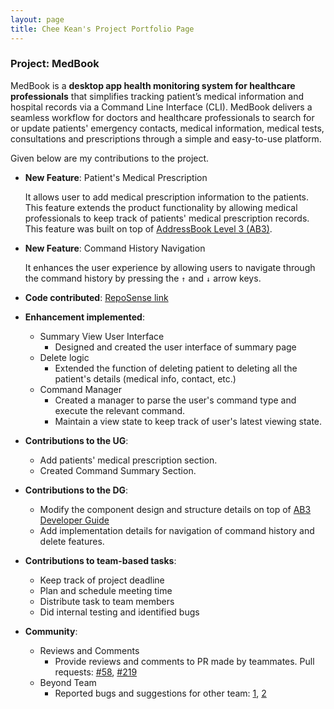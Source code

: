 ```yaml
---
layout: page
title: Chee Kean's Project Portfolio Page
---
```


### Project: MedBook

MedBook is a **desktop app health monitoring system for healthcare professionals** that simplifies tracking patient’s medical information and hospital records via a Command Line Interface (CLI). MedBook delivers a seamless workflow for doctors and healthcare professionals to search for or update patients' emergency contacts, medical information, medical tests, consultations and prescriptions through a simple and easy-to-use platform.

Given below are my contributions to the project.

* **New Feature**: Patient's Medical Prescription

  It allows user to add medical prescription information to the patients. This feature
  extends the product functionality by allowing medical professionals to keep track of
  patients' medical prescription records. This feature was built on top of [AddressBook Level 3 (AB3)](https://github.com/se-edu/addressbook-level3).



* **New Feature**: Command History Navigation

  It enhances the user experience by allowing users to navigate through the command
  history by pressing the `↑` and `↓` arrow keys.


* **Code contributed**: [RepoSense link](https://nus-cs2103-ay2122s2.github.io/tp-dashboard/?search=cheekean5848&breakdown=true)


* **Enhancement implemented**:

    * Summary View User Interface
        * Designed and created the user interface of summary page
    * Delete logic
        * Extended the function of deleting patient to deleting all the patient's details (medical info, contact, etc.)
    * Command Manager
        * Created a manager to parse the user's command type and execute the relevant command.
        * Maintain a view state to keep track of user's latest viewing state.

<div style="page-break-after: always;"></div>

* **Contributions to the UG**:
    * Add patients' medical prescription section.
    * Created Command Summary Section.


* **Contributions to the DG**:
    * Modify the component design and structure details on top of [AB3 Developer Guide](https://se-education.org/addressbook-level3/DeveloperGuide.html)
    * Add implementation details for navigation of command history and delete features.


* **Contributions to team-based tasks**:
    * Keep track of project deadline
    * Plan and schedule meeting time
    * Distribute task to team members
    * Did internal testing and identified bugs


* **Community**:
    * Reviews and Comments
        * Provide reviews and comments to PR made by teammates. Pull requests: [#58](https://github.com/AY2122S2-CS2103T-T11-1/tp/pull/58), [#219](https://github.com/AY2122S2-CS2103T-T11-1/tp/pull/219)
    * Beyond Team
        * Reported bugs and suggestions for other team: [1](https://github.com/cheekean5848/ped/issues/3), [2](https://github.com/cheekean5848/ped/issues/2)
